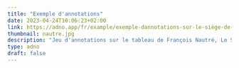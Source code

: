 ```yaml
---
title: "Exemple d'annotations"
date: 2023-04-24T10:06:23+02:00
link: https://adno.app/fr/example/exemple-dannotations-sur-le-siège-de-poitiers-par-coligny/annotations.json 
thumbnail: nautre.jpg
description: "Jeu d'annotations sur le tableau de François Nautré, Le Siège de Poitiers par Coligny, Musées de la ville de Poitiers et de la Société des Antiquaires de l’Ouest."
type: adno
draft: false
---
```


